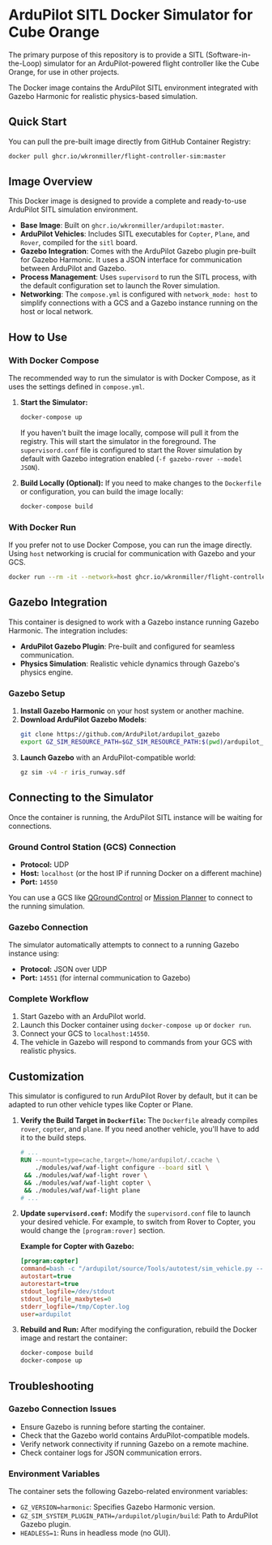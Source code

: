 # ArduPilot SITL Docker Simulator for Cube Orange

The primary purpose of this repository is to provide a SITL (Software-in-the-Loop) simulator for an ArduPilot-powered flight controller like the Cube Orange, for use in other projects.

The Docker image contains the ArduPilot SITL environment integrated with Gazebo Harmonic for realistic physics-based simulation.

## Quick Start

You can pull the pre-built image directly from GitHub Container Registry:

```bash
docker pull ghcr.io/wkronmiller/flight-controller-sim:master
```

## Image Overview

This Docker image is designed to provide a complete and ready-to-use ArduPilot SITL simulation environment.

- **Base Image**: Built on `ghcr.io/wkronmiller/ardupilot:master`.
- **ArduPilot Vehicles**: Includes SITL executables for `Copter`, `Plane`, and `Rover`, compiled for the `sitl` board.
- **Gazebo Integration**: Comes with the ArduPilot Gazebo plugin pre-built for Gazebo Harmonic. It uses a JSON interface for communication between ArduPilot and Gazebo.
- **Process Management**: Uses `supervisord` to run the SITL process, with the default configuration set to launch the Rover simulation.
- **Networking**: The `compose.yml` is configured with `network_mode: host` to simplify connections with a GCS and a Gazebo instance running on the host or local network.

## How to Use

### With Docker Compose

The recommended way to run the simulator is with Docker Compose, as it uses the settings defined in `compose.yml`.

1.  **Start the Simulator:**
    ```bash
    docker-compose up
    ```
    If you haven't built the image locally, compose will pull it from the registry. This will start the simulator in the foreground. The `supervisord.conf` file is configured to start the Rover simulation by default with Gazebo integration enabled (`-f gazebo-rover --model JSON`).

2.  **Build Locally (Optional):**
    If you need to make changes to the `Dockerfile` or configuration, you can build the image locally:
    ```bash
    docker-compose build
    ```

### With Docker Run

If you prefer not to use Docker Compose, you can run the image directly. Using `host` networking is crucial for communication with Gazebo and your GCS.

```bash
docker run --rm -it --network=host ghcr.io/wkronmiller/flight-controller-sim:master
```

## Gazebo Integration

This container is designed to work with a Gazebo instance running Gazebo Harmonic. The integration includes:

- **ArduPilot Gazebo Plugin**: Pre-built and configured for seamless communication.
- **Physics Simulation**: Realistic vehicle dynamics through Gazebo's physics engine.

### Gazebo Setup

1. **Install Gazebo Harmonic** on your host system or another machine.
2. **Download ArduPilot Gazebo Models**:
   ```bash
   git clone https://github.com/ArduPilot/ardupilot_gazebo
   export GZ_SIM_RESOURCE_PATH=$GZ_SIM_RESOURCE_PATH:$(pwd)/ardupilot_gazebo/models:$(pwd)/ardupilot_gazebo/worlds
   ```
3. **Launch Gazebo** with an ArduPilot-compatible world:
   ```bash
   gz sim -v4 -r iris_runway.sdf
   ```

## Connecting to the Simulator

Once the container is running, the ArduPilot SITL instance will be waiting for connections.

### Ground Control Station (GCS) Connection
-   **Protocol:** UDP
-   **Host:** `localhost` (or the host IP if running Docker on a different machine)
-   **Port:** `14550`

You can use a GCS like [QGroundControl](http.qgroundcontrol.com/) or [Mission Planner](https://ardupilot.org/planner/) to connect to the running simulation.

### Gazebo Connection
The simulator automatically attempts to connect to a running Gazebo instance using:
-   **Protocol:** JSON over UDP
-   **Port:** `14551` (for internal communication to Gazebo)

### Complete Workflow
1. Start Gazebo with an ArduPilot world.
2. Launch this Docker container using `docker-compose up` or `docker run`.
3. Connect your GCS to `localhost:14550`.
4. The vehicle in Gazebo will respond to commands from your GCS with realistic physics.

## Customization

This simulator is configured to run ArduPilot Rover by default, but it can be adapted to run other vehicle types like Copter or Plane.

1.  **Verify the Build Target in `Dockerfile`:**
    The `Dockerfile` already compiles `rover`, `copter`, and `plane`. If you need another vehicle, you'll have to add it to the build steps.
    ```dockerfile
    # ...
    RUN --mount=type=cache,target=/home/ardupilot/.ccache \
        ./modules/waf/waf-light configure --board sitl \
     && ./modules/waf/waf-light rover \
     && ./modules/waf/waf-light copter \
     && ./modules/waf/waf-light plane
    # ...
    ```

2.  **Update `supervisord.conf`:**
    Modify the `supervisord.conf` file to launch your desired vehicle. For example, to switch from Rover to Copter, you would change the `[program:rover]` section.

    **Example for Copter with Gazebo:**
    ```ini
    [program:copter]
    command=bash -c "/ardupilot/source/Tools/autotest/sim_vehicle.py --vehicle=Copter --frame=gazebo-iris --console --out=0.0.0.0:14550 --no-mavproxy --no-rebuild --out=udp:127.0.0.1:14551 -f gazebo-iris --model JSON"
    autostart=true
    autorestart=true
    stdout_logfile=/dev/stdout
    stdout_logfile_maxbytes=0
    stderr_logfile=/tmp/Copter.log
    user=ardupilot
    ```

3.  **Rebuild and Run:**
    After modifying the configuration, rebuild the Docker image and restart the container:
    ```bash
    docker-compose build
    docker-compose up
    ```

## Troubleshooting

### Gazebo Connection Issues
- Ensure Gazebo is running before starting the container.
- Check that the Gazebo world contains ArduPilot-compatible models.
- Verify network connectivity if running Gazebo on a remote machine.
- Check container logs for JSON communication errors.

### Environment Variables
The container sets the following Gazebo-related environment variables:
- `GZ_VERSION=harmonic`: Specifies Gazebo Harmonic version.
- `GZ_SIM_SYSTEM_PLUGIN_PATH=/ardupilot/plugin/build`: Path to ArduPilot Gazebo plugin.
- `HEADLESS=1`: Runs in headless mode (no GUI).